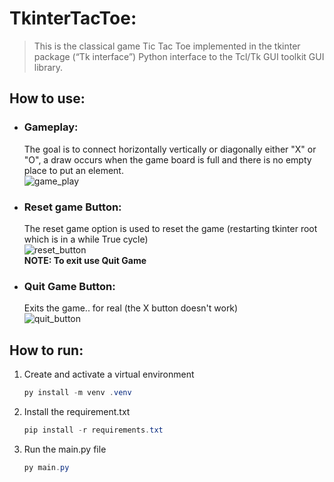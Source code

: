 # TkinterTacToe:
> This is the classical game Tic Tac Toe implemented in the tkinter package (“Tk interface”) Python interface to the Tcl/Tk GUI toolkit GUI library.

## How to use:
  - ### Gameplay:  
    The goal is to connect horizontally vertically or diagonally either "X" or "O", a draw occurs when the game board is full and there is no empty place to put an element.  
    ![game_play](https://i.imgur.com/HntJa5A.gif)

  - ### Reset game Button:
    The reset game option is used to reset the game (restarting tkinter root which is in a while True cycle)  
    ![reset_button](https://i.imgur.com/h883cni.gif)  
    **NOTE: To exit use Quit Game**
  
  - ### Quit Game Button:
    Exits the game.. for real (the X button doesn't work)  
    ![quit_button](https://i.imgur.com/lZvi4jt.gif)  

## How to run:

1. Create and activate a virtual environment
    ~~~ powershell
    py install -m venv .venv
    ~~~

2. Install the requirement.txt
    ~~~ powershell
    pip install -r requirements.txt
    ~~~

3. Run the main.py file
    ~~~ powershell
    py main.py
    ~~~
